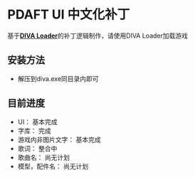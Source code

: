 #  PDAFT UI 中文化补丁

基于[**DIVA Loader**](https://github.com/Rayduxz/DIVA-Loader)的补丁逻辑制作，请使用DIVA Loader加载游戏

## 安装方法

* 解压到diva.exe同目录内即可

## 目前进度

* UI：              基本完成
* 字库：            完成
* 游戏内非图片文字： 基本完成
* 歌词：            整合中
* 歌曲名：          尚无计划
* 模型，配件名：     尚无计划

